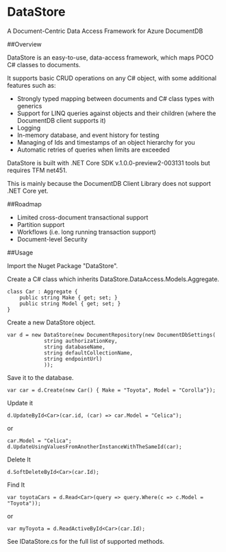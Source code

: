 # DataStore

A Document-Centric Data Access Framework for Azure DocumentDB

##Overview

DataStore is an easy-to-use, data-access framework, which maps POCO C# classes to documents.

It supports basic CRUD operations on any C# object, with some additional features such as:

* Strongly typed mapping between documents and C# class types with generics
* Support for LINQ queries against objects and their children (where the DocumentDB client supports it)
* Logging
* In-memory database, and event history for testing
* Managing of Ids and timestamps of an object hierarchy for you
* Automatic retries of queries when limits are exceeded

			
DataStore is built with .NET Core SDK v.1.0.0-preview2-003131 tools but requires TFM net451. 

This is mainly because the DocumentDB Client Library does not support .NET Core yet.

##Roadmap

* Limited cross-document transactional support
* Partition support 
* Workflows (i.e. long running transaction support)
* Document-level Security

##Usage

Import the Nuget Package "DataStore".

Create a C# class which inherits DataStore.DataAccess.Models.Aggregate.
```
class Car : Aggregate {
	public string Make { get; set; }
	public string Model { get; set; }
}
```
Create a new DataStore object.
```
var d = new DataStore(new DocumentRepository(new DocumentDbSettings(
            string authorizationKey, 
            string databaseName, 
            string defaultCollectionName, 
            string endpointUrl)
			));
```
Save it to the database.

`var car = d.Create(new Car() { Make = "Toyota", Model = "Corolla"});`

Update it 

`d.UpdateById<Car>(car.id, (car) => car.Model = "Celica");`

or
```
car.Model = "Celica";
d.UpdateUsingValuesFromAnotherInstanceWithTheSameId(car);
```

Delete It

`d.SoftDeleteById<Car>(car.Id);`

Find It

`var toyotaCars = d.Read<Car>(query => query.Where(c => c.Model = "Toyota"));`

or

`var myToyota = d.ReadActiveById<Car>(car.Id);`

See IDataStore.cs for the full list of supported methods.
